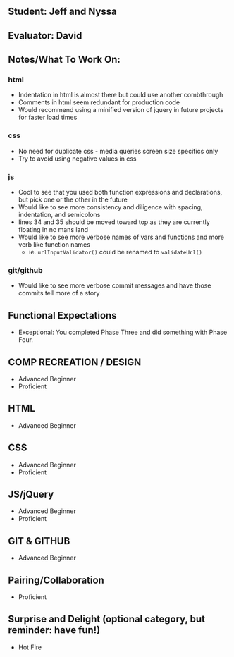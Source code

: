 ## Student: Jeff and Nyssa
## Evaluator: David
## Notes/What To Work On:

### html
* Indentation in html is almost there but could use another combthrough
* Comments in html seem redundant for production code
* Would recommend using a minified version of jquery in future projects for faster load times

### css
* No need for duplicate css - media queries screen size specifics only
* Try to avoid using negative values in css

### js
* Cool to see that you used both function expressions and declarations, but pick
  one or the other in the future
* Would like to see more consistency and diligence with spacing, indentation,
  and semicolons
* lines 34 and 35 should be moved toward top as they are currently floating in
  no mans land
* Would like to see more verbose names of vars and functions and more verb like
  function names
  * ie. `urlInputValidator()` could be renamed to `validateUrl()`

### git/github
* Would like to see more verbose commit messages and have those commits tell
  more of a story

## Functional Expectations

* Exceptional: You completed Phase Three and did something with Phase Four.

## COMP RECREATION / DESIGN

* Advanced Beginner  
* Proficient  

## HTML

* Advanced Beginner  

## CSS

* Advanced Beginner  
* Proficient  

## JS/jQuery

* Advanced Beginner  
* Proficient  

## GIT & GITHUB

* Advanced Beginner  

## Pairing/Collaboration

* Proficient  

## Surprise and Delight (optional category, but reminder: have fun!)

* Hot Fire  
